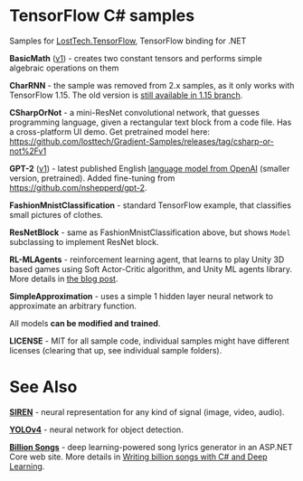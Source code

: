 # TensorFlow C# samples
Samples for [LostTech.TensorFlow](https://losttech.software/gradient.html), TensorFlow binding for .NET

**BasicMath** ([v1](v1)) - creates two constant tensors and performs simple algebraic operations on them

**CharRNN** - the sample was removed from 2.x samples, as it only works with TensorFlow 1.15.
The old version is [still available in 1.15 branch](https://github.com/losttech/Gradient-Samples/tree/v1.15/CharRNN).

**CSharpOrNot** - a mini-ResNet convolutional network, that guesses programming language,
given a rectangular text block from a code file. Has a cross-platform UI demo.
Get pretrained model here: https://github.com/losttech/Gradient-Samples/releases/tag/csharp-or-not%2Fv1

**GPT-2** ([v1](v1)) - latest published English [language model from OpenAI](https://blog.openai.com/better-language-models/)
(smaller version, pretrained). Added fine-tuning from https://github.com/nshepperd/gpt-2.

**FashionMnistClassification** - standard TensorFlow example, that classifies small pictures of clothes.

**ResNetBlock** - same as FashionMnistClassification above, but shows `Model` subclassing
to implement ResNet block.

**RL-MLAgents** - reinforcement learning agent, that learns to play Unity 3D based games
using Soft Actor-Critic algorithm, and Unity ML agents library. More details in
[the blog post](http://ml.blogs.losttech.software/Reinforcement-Learning-With-Unity-ML-Agents/).

**SimpleApproximation** - uses a simple 1 hidden layer neural network to approximate an arbitrary function.

All models **can be modified and trained**.

**LICENSE** - MIT for all sample code, individual samples might have different licenses (clearing that up, see individual sample folders).

# See Also

[**SIREN**](https://github.com/losttech/Siren) - neural representation
for any kind of signal (image, video, audio).

[**YOLOv4**](https://github.com/losttech/YOLOv4) - neural network for object detection.

[**Billion Songs**](https://github.com/losttech/BillionSongs) -
deep learning-powered song lyrics generator in an ASP.NET Core web site.
More details in
[Writing billion songs with C# and Deep Learning](https://habr.com/post/453232/).
